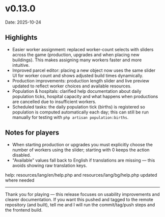 # v0.13.0

Date: 2025-10-24

## Highlights

- Easier worker assignment: replaced worker-count selects with sliders across the game (production, upgrades and when placing new buildings). This makes assigning many workers faster and more intuitive.
- Improved parcel editor: placing a new object now uses the same slider UI for worker count and shows adjusted build times dynamically.
- Production improvements: production length slider and live preview updated to reflect worker choices and available resources.
- Population & hospitals: clarified help documentation about daily population ticks, hospital capacity and what happens when productions are cancelled due to insufficient workers.
- Scheduled tasks: the daily population tick (births) is registered so population is computed automatically each day; this can still be run manually for testing with `php artisan population:births`.

## Notes for players

- When starting production or upgrades you must explicitly choose the number of workers using the slider; starting with 0 keeps the action disabled.
- "Available" values fall back to English if translations are missing — this avoids showing raw translation keys.

help: resources/lang/en/help.php and resources/lang/bg/help.php updated where needed

---

Thank you for playing — this release focuses on usability improvements and clearer documentation. If you want this pushed and tagged to the remote repository (and built), tell me and I will run the commit/tag/push steps and the frontend build.
